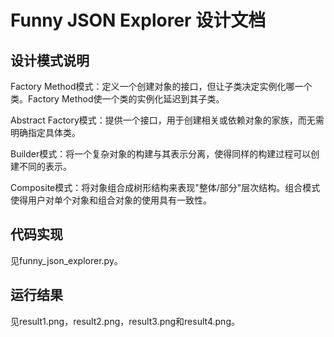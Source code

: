 # Funny JSON Explorer 设计文档

## 设计模式说明

Factory Method模式：定义一个创建对象的接口，但让子类决定实例化哪一个类。Factory Method使一个类的实例化延迟到其子类。

Abstract Factory模式：提供一个接口，用于创建相关或依赖对象的家族，而无需明确指定具体类。

Builder模式：将一个复杂对象的构建与其表示分离，使得同样的构建过程可以创建不同的表示。

Composite模式：将对象组合成树形结构来表现"整体/部分"层次结构。组合模式使得用户对单个对象和组合对象的使用具有一致性。

## 代码实现

见funny_json_explorer.py。

## 运行结果

见result1.png，result2.png，result3.png和result4.png。

